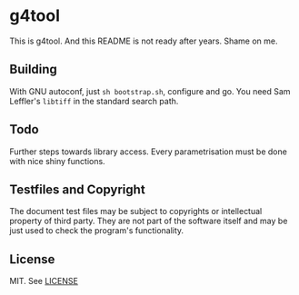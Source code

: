 # g4tool

This is g4tool. And this README is not ready after years. Shame on me.

## Building

With GNU autoconf, just `sh bootstrap.sh`, configure and go.
You need Sam Leffler's `libtiff` in the standard search path.

## Todo

Further steps towards library access.
Every parametrisation must be done with nice shiny functions.

## Testfiles and Copyright

The document test files may be subject to copyrights or intellectual property
of third party. They are not part of the software itself and may be just used
to check the program's functionality.

## License

MIT. See [LICENSE](LICENSE)

